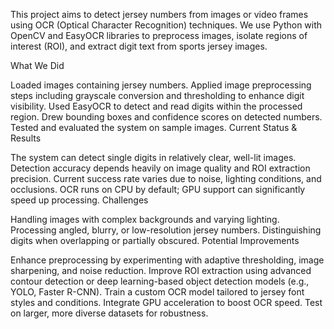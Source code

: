This project aims to detect jersey numbers from images or video frames using OCR (Optical Character Recognition) techniques. We use Python with OpenCV and EasyOCR libraries to preprocess images, isolate regions of interest (ROI), and extract digit text from sports jersey images.

What We Did

Loaded images containing jersey numbers.
Applied image preprocessing steps including grayscale conversion and thresholding to enhance digit visibility.
Used EasyOCR to detect and read digits within the processed region.
Drew bounding boxes and confidence scores on detected numbers.
Tested and evaluated the system on sample images.
Current Status & Results

The system can detect single digits in relatively clear, well-lit images.
Detection accuracy depends heavily on image quality and ROI extraction precision.
Current success rate varies due to noise, lighting conditions, and occlusions.
OCR runs on CPU by default; GPU support can significantly speed up processing.
Challenges

Handling images with complex backgrounds and varying lighting.
Processing angled, blurry, or low-resolution jersey numbers.
Distinguishing digits when overlapping or partially obscured.
Potential Improvements

Enhance preprocessing by experimenting with adaptive thresholding, image sharpening, and noise reduction.
Improve ROI extraction using advanced contour detection or deep learning-based object detection models (e.g., YOLO, Faster R-CNN).
Train a custom OCR model tailored to jersey font styles and conditions.
Integrate GPU acceleration to boost OCR speed.
Test on larger, more diverse datasets for robustness.
